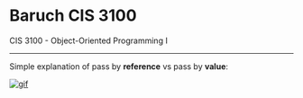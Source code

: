 # Baruch CIS 3100

CIS 3100 - Object-Oriented Programming I

<hr>

Simple explanation of pass by **reference** vs pass by **value**:

[![gif](https://blog.penjee.com/wp-content/uploads/2015/02/pass-by-reference-vs-pass-by-value-animation.gif)](https://blog.penjee.com/passing-by-value-vs-by-reference-java-graphical/)